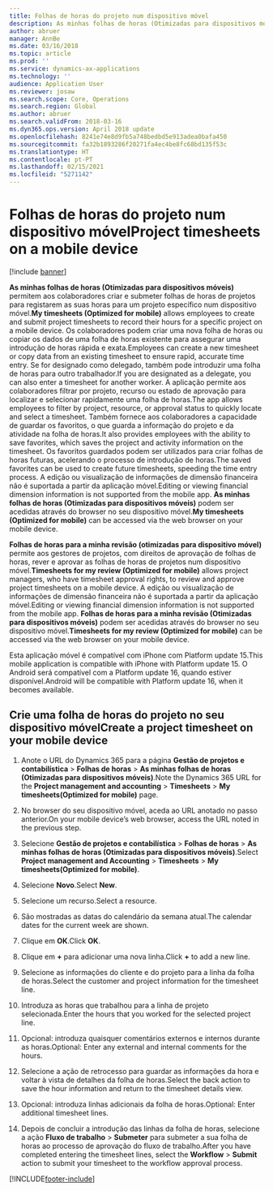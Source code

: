 ```yaml
---
title: Folhas de horas do projeto num dispositivo móvel
description: As minhas folhas de horas (Otimizadas para dispositivos móveis) permitem aos colaboradores criar e submeter folhas de horas de projetos para registarem as suas horas para um projeto específico num dispositivo móvel.
author: abruer
manager: AnnBe
ms.date: 03/16/2018
ms.topic: article
ms.prod: ''
ms.service: dynamics-ax-applications
ms.technology: ''
audience: Application User
ms.reviewer: josaw
ms.search.scope: Core, Operations
ms.search.region: Global
ms.author: abruer
ms.search.validFrom: 2018-03-16
ms.dyn365.ops.version: April 2018 update
ms.openlocfilehash: 8241e74e8d9fb5a748bedbd5e913adea0bafa450
ms.sourcegitcommit: fa32b1893286f20271fa4ec4be8fc68bd135f53c
ms.translationtype: HT
ms.contentlocale: pt-PT
ms.lasthandoff: 02/15/2021
ms.locfileid: "5271142"
---
```

# <a name="project-timesheets-on-a-mobile-device"></a><span data-ttu-id="25bc8-103">Folhas de horas do projeto num dispositivo móvel</span><span class="sxs-lookup"><span data-stu-id="25bc8-103">Project timesheets on a mobile device</span></span>

[!include [banner](../includes/banner.md)]

<span data-ttu-id="25bc8-104">**As minhas folhas de horas (Otimizadas para dispositivos móveis)** permitem aos colaboradores criar e submeter folhas de horas de projetos para registarem as suas horas para um projeto específico num dispositivo móvel.</span><span class="sxs-lookup"><span data-stu-id="25bc8-104">**My timesheets (Optimized for mobile)** allows employees to create and submit project timesheets to record their hours for a specific project on a mobile device.</span></span> <span data-ttu-id="25bc8-105">Os colaboradores podem criar uma nova folha de horas ou copiar os dados de uma folha de horas existente para assegurar uma introdução de horas rápida e exata.</span><span class="sxs-lookup"><span data-stu-id="25bc8-105">Employees can create a new timesheet or copy data from an existing timesheet to ensure rapid, accurate time entry.</span></span> <span data-ttu-id="25bc8-106">Se for designado como delegado, também pode introduzir uma folha de horas para outro trabalhador.</span><span class="sxs-lookup"><span data-stu-id="25bc8-106">If you are designated as a delegate, you can also enter a timesheet for another worker.</span></span> <span data-ttu-id="25bc8-107">A aplicação permite aos colaboradores filtrar por projeto, recurso ou estado de aprovação para localizar e selecionar rapidamente uma folha de horas.</span><span class="sxs-lookup"><span data-stu-id="25bc8-107">The app allows employees to filter by project, resource, or approval status to quickly locate and select a timesheet.</span></span> <span data-ttu-id="25bc8-108">Também fornece aos colaboradores a capacidade de guardar os favoritos, o que guarda a informação do projeto e da atividade na folha de horas.</span><span class="sxs-lookup"><span data-stu-id="25bc8-108">It also provides employees with the ability to save favorites, which saves the project and activity information on the timesheet.</span></span> <span data-ttu-id="25bc8-109">Os favoritos guardados podem ser utilizados para criar folhas de horas futuras, acelerando o processo de introdução de horas.</span><span class="sxs-lookup"><span data-stu-id="25bc8-109">The saved favorites can be used to create future timesheets, speeding the time entry process.</span></span> <span data-ttu-id="25bc8-110">A edição ou visualização de informações de dimensão financeira não é suportada a partir da aplicação móvel.</span><span class="sxs-lookup"><span data-stu-id="25bc8-110">Editing or viewing financial dimension information is not supported from the mobile app.</span></span> <span data-ttu-id="25bc8-111">**As minhas folhas de horas (Otimizadas para dispositivos móveis)** podem ser acedidas através do browser no seu dispositivo móvel.</span><span class="sxs-lookup"><span data-stu-id="25bc8-111">**My timesheets (Optimized for mobile)** can be accessed via the web browser on your mobile device.</span></span>

<span data-ttu-id="25bc8-112">**Folhas de horas para a minha revisão (otimizadas para dispositivo móvel)** permite aos gestores de projetos, com direitos de aprovação de folhas de horas, rever e aprovar as folhas de horas de projetos num dispositivo móvel.</span><span class="sxs-lookup"><span data-stu-id="25bc8-112">**Timesheets for my review (Optimized for mobile)** allows project managers, who have timesheet approval rights, to review and approve project timesheets on a mobile device.</span></span> <span data-ttu-id="25bc8-113">A edição ou visualização de informações de dimensão financeira não é suportada a partir da aplicação móvel.</span><span class="sxs-lookup"><span data-stu-id="25bc8-113">Editing or viewing financial dimension information is not supported from the mobile app.</span></span> <span data-ttu-id="25bc8-114">**Folhas de horas para a minha revisão (Otimizadas para dispositivos móveis)** podem ser acedidas através do browser no seu dispositivo móvel.</span><span class="sxs-lookup"><span data-stu-id="25bc8-114">**Timesheets for my review (Optimized for mobile)** can be accessed via the web browser on your mobile device.</span></span>

<span data-ttu-id="25bc8-115">Esta aplicação móvel é compatível com iPhone com Platform update 15.</span><span class="sxs-lookup"><span data-stu-id="25bc8-115">This mobile application is compatible with iPhone with Platform update 15.</span></span>
<span data-ttu-id="25bc8-116">O Android será compatível com a Platform update 16, quando estiver disponível.</span><span class="sxs-lookup"><span data-stu-id="25bc8-116">Android will be compatible with Platform update 16, when it becomes available.</span></span>

## <a name="create-a-project-timesheet-on-your-mobile-device"></a><span data-ttu-id="25bc8-117">Crie uma folha de horas do projeto no seu dispositivo móvel</span><span class="sxs-lookup"><span data-stu-id="25bc8-117">Create a project timesheet on your mobile device</span></span>

1.  <span data-ttu-id="25bc8-118">Anote o URL do Dynamics 365 para a página **Gestão de projetos e contabilística** \> **Folhas de horas** \> **As minhas folhas de horas (Otimizadas para dispositivos móveis)**.</span><span class="sxs-lookup"><span data-stu-id="25bc8-118">Note the Dynamics 365 URL for the **Project management and accounting** \> **Timesheets** \> **My timesheets(Optimized for mobile)** page.</span></span>

2.  <span data-ttu-id="25bc8-119">No browser do seu dispositivo móvel, aceda ao URL anotado no passo anterior.</span><span class="sxs-lookup"><span data-stu-id="25bc8-119">On your mobile device’s web browser, access the URL noted in the previous step.</span></span>
 
3.  <span data-ttu-id="25bc8-120">Selecione **Gestão de projetos e contabilística** \> **Folhas de horas** \> **As minhas folhas de horas (Otimizadas para dispositivos móveis)**.</span><span class="sxs-lookup"><span data-stu-id="25bc8-120">Select **Project management and Accounting** \> **Timesheets** \> **My timesheets(Optimized for mobile)**.</span></span>

4.  <span data-ttu-id="25bc8-121">Selecione **Novo**.</span><span class="sxs-lookup"><span data-stu-id="25bc8-121">Select **New**.</span></span>

5.  <span data-ttu-id="25bc8-122">Selecione um recurso.</span><span class="sxs-lookup"><span data-stu-id="25bc8-122">Select a resource.</span></span>

6.  <span data-ttu-id="25bc8-123">São mostradas as datas do calendário da semana atual.</span><span class="sxs-lookup"><span data-stu-id="25bc8-123">The calendar dates for the current week are shown.</span></span>

7.  <span data-ttu-id="25bc8-124">Clique em **OK**.</span><span class="sxs-lookup"><span data-stu-id="25bc8-124">Click **OK**.</span></span>

8.  <span data-ttu-id="25bc8-125">Clique em **+** para adicionar uma nova linha.</span><span class="sxs-lookup"><span data-stu-id="25bc8-125">Click **+** to add a new line.</span></span>

9.  <span data-ttu-id="25bc8-126">Selecione as informações do cliente e do projeto para a linha da folha de horas.</span><span class="sxs-lookup"><span data-stu-id="25bc8-126">Select the customer and project information for the timesheet line.</span></span>

10. <span data-ttu-id="25bc8-127">Introduza as horas que trabalhou para a linha de projeto selecionada.</span><span class="sxs-lookup"><span data-stu-id="25bc8-127">Enter the hours that you worked for the selected project line.</span></span>

11. <span data-ttu-id="25bc8-128">Opcional: introduza quaisquer comentários externos e internos durante as horas.</span><span class="sxs-lookup"><span data-stu-id="25bc8-128">Optional: Enter any external and internal comments for the hours.</span></span>

12. <span data-ttu-id="25bc8-129">Selecione a ação de retrocesso para guardar as informações da hora e voltar à vista de detalhes da folha de horas.</span><span class="sxs-lookup"><span data-stu-id="25bc8-129">Select the back action to save the hour information and return to the timesheet details view.</span></span>

13. <span data-ttu-id="25bc8-130">Opcional: introduza linhas adicionais da folha de horas.</span><span class="sxs-lookup"><span data-stu-id="25bc8-130">Optional: Enter additional timesheet lines.</span></span>

14. <span data-ttu-id="25bc8-131">Depois de concluir a introdução das linhas da folha de horas, selecione a ação **Fluxo de trabalho** \> **Submeter** para submeter a sua folha de horas ao processo de aprovação do fluxo de trabalho.</span><span class="sxs-lookup"><span data-stu-id="25bc8-131">After you have completed entering the timesheet lines, select the **Workflow** \> **Submit** action to submit your timesheet to the workflow approval process.</span></span>


[!INCLUDE[footer-include](../includes/footer-banner.md)]